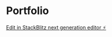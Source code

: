 # Portfolio

[Edit in StackBlitz next generation editor ⚡️](https://stackblitz.com/~/github.com/SatyaKanukollu/Portfolio)